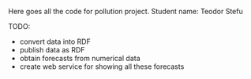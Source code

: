 Here goes all the code for pollution project.
Student name: Teodor Stefu

TODO: 
- convert data into RDF
- publish data as RDF
- obtain forecasts from numerical data
- create web service for showing all these forecasts
